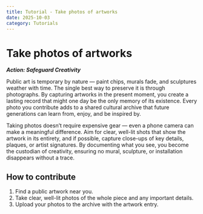 ```yaml
---
title: Tutorial - Take photos of artworks
date: 2025-10-03
category: Tutorials
---
```

# Take photos of artworks

***Action: Safeguard Creativity***

Public art is temporary by nature — paint chips, murals fade, and sculptures weather with time. The single best way to preserve it is through photographs. By capturing artworks in the present moment, you create a lasting record that might one day be the only memory of its existence. Every photo you contribute adds to a shared cultural archive that future generations can learn from, enjoy, and be inspired by.

Taking photos doesn’t require expensive gear — even a phone camera can make a meaningful difference. Aim for clear, well-lit shots that show the artwork in its entirety, and if possible, capture close-ups of key details, plaques, or artist signatures. By documenting what you see, you become the custodian of creativity, ensuring no mural, sculpture, or installation disappears without a trace.

## How to contribute

1. Find a public artwork near you.
2. Take clear, well-lit photos of the whole piece and any important details.
3. Upload your photos to the archive with the artwork entry.
